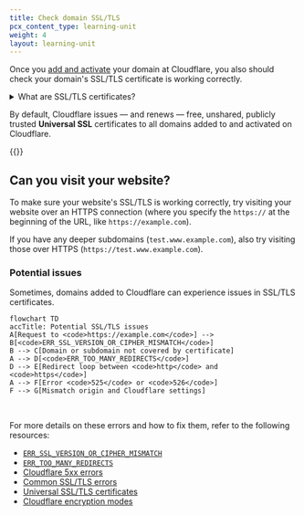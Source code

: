 ```yaml
---
title: Check domain SSL/TLS
pcx_content_type: learning-unit
weight: 4
layout: learning-unit
---
```


Once you [add and activate](/learning-paths/get-started-free/onboarding/add-and-activate/) your domain at Cloudflare, you also should check your domain's SSL/TLS certificate is working correctly.

<details>
<summary>What are SSL/TLS certificates?</summary>
<div>

SSL/TLS certificates let websites use `https` at the start of the URL (instead of `http`), which is a more secure connection protocol. HTTPS is good for website security, user privacy, SEO, and much more.

For more details on SSL/TLS, refer to the [Learning Center](https://www.cloudflare.com/learning/ssl/what-is-ssl/).

</div>
</details>

By default, Cloudflare issues — and renews — free, unshared, publicly trusted **Universal SSL** certificates to all domains added to and activated on Cloudflare.

{{<render file="_universal-ssl-enable-full.md" productFolder="ssl">}}

## Can you visit your website?

To make sure your website's SSL/TLS is working correctly, try visiting your website over an HTTPS connection (where you specify the `https://` at the beginning of the URL, like `https://example.com`).

If you have any deeper subdomains (`test.www.example.com`), also try visiting those over HTTPS (`https://test.www.example.com`).

### Potential issues

Sometimes, domains added to Cloudflare can experience issues in SSL/TLS certificates.

```mermaid
flowchart TD
accTitle: Potential SSL/TLS issues
A[Request to <code>https://example.com</code>] --> B[<code>ERR_SSL_VERSION_OR_CIPHER_MISMATCH</code>]
B --> C[Domain or subdomain not covered by certificate]
A --> D[<code>ERR_TOO_MANY_REDIRECTS</code>]
D --> E[Redirect loop between <code>http</code> and <code>https</code>]
A --> F[Error <code>525</code> or <code>526</code>]
F --> G[Mismatch origin and Cloudflare settings]
```
</br>

For more details on these errors and how to fix them, refer to the following resources:

- [`ERR_SSL_VERSION_OR_CIPHER_MISMATCH`](/ssl/troubleshooting/version-cipher-mismatch/)
- [`ERR_TOO_MANY_REDIRECTS`](/ssl/troubleshooting/too-many-redirects/)
- [Cloudflare 5xx errors](/support/troubleshooting/cloudflare-errors/troubleshooting-cloudflare-5xx-errors/)
- [Common SSL/TLS errors](/ssl/troubleshooting/general-ssl-errors/)
- [Universal SSL/TLS certificates](/ssl/edge-certificates/universal-ssl/)
- [Cloudflare encryption modes](/ssl/origin-configuration/ssl-modes/)